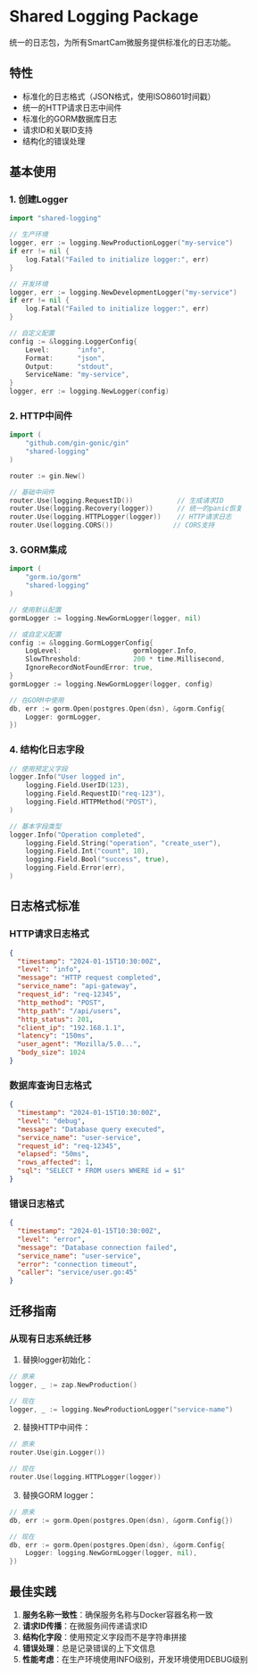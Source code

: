 # Shared Logging Package

统一的日志包，为所有SmartCam微服务提供标准化的日志功能。

## 特性

- 标准化的日志格式（JSON格式，使用ISO8601时间戳）
- 统一的HTTP请求日志中间件
- 标准化的GORM数据库日志
- 请求ID和关联ID支持
- 结构化的错误处理

## 基本使用

### 1. 创建Logger

```go
import "shared-logging"

// 生产环境
logger, err := logging.NewProductionLogger("my-service")
if err != nil {
    log.Fatal("Failed to initialize logger:", err)
}

// 开发环境
logger, err := logging.NewDevelopmentLogger("my-service")
if err != nil {
    log.Fatal("Failed to initialize logger:", err)
}

// 自定义配置
config := &logging.LoggerConfig{
    Level:       "info",
    Format:      "json",
    Output:      "stdout",
    ServiceName: "my-service",
}
logger, err := logging.NewLogger(config)
```

### 2. HTTP中间件

```go
import (
    "github.com/gin-gonic/gin"
    "shared-logging"
)

router := gin.New()

// 基础中间件
router.Use(logging.RequestID())           // 生成请求ID
router.Use(logging.Recovery(logger))      // 统一的panic恢复
router.Use(logging.HTTPLogger(logger))    // HTTP请求日志
router.Use(logging.CORS())               // CORS支持
```

### 3. GORM集成

```go
import (
    "gorm.io/gorm"
    "shared-logging"
)

// 使用默认配置
gormLogger := logging.NewGormLogger(logger, nil)

// 或自定义配置
config := &logging.GormLoggerConfig{
    LogLevel:                  gormlogger.Info,
    SlowThreshold:             200 * time.Millisecond,
    IgnoreRecordNotFoundError: true,
}
gormLogger := logging.NewGormLogger(logger, config)

// 在GORM中使用
db, err := gorm.Open(postgres.Open(dsn), &gorm.Config{
    Logger: gormLogger,
})
```

### 4. 结构化日志字段

```go
// 使用预定义字段
logger.Info("User logged in",
    logging.Field.UserID(123),
    logging.Field.RequestID("req-123"),
    logging.Field.HTTPMethod("POST"),
)

// 基本字段类型
logger.Info("Operation completed",
    logging.Field.String("operation", "create_user"),
    logging.Field.Int("count", 10),
    logging.Field.Bool("success", true),
    logging.Field.Error(err),
)
```

## 日志格式标准

### HTTP请求日志格式
```json
{
  "timestamp": "2024-01-15T10:30:00Z",
  "level": "info",
  "message": "HTTP request completed",
  "service_name": "api-gateway",
  "request_id": "req-12345",
  "http_method": "POST",
  "http_path": "/api/users",
  "http_status": 201,
  "client_ip": "192.168.1.1",
  "latency": "150ms",
  "user_agent": "Mozilla/5.0...",
  "body_size": 1024
}
```

### 数据库查询日志格式
```json
{
  "timestamp": "2024-01-15T10:30:00Z",
  "level": "debug",
  "message": "Database query executed",
  "service_name": "user-service",
  "request_id": "req-12345",
  "elapsed": "50ms",
  "rows_affected": 1,
  "sql": "SELECT * FROM users WHERE id = $1"
}
```

### 错误日志格式
```json
{
  "timestamp": "2024-01-15T10:30:00Z",
  "level": "error",
  "message": "Database connection failed",
  "service_name": "user-service",
  "error": "connection timeout",
  "caller": "service/user.go:45"
}
```

## 迁移指南

### 从现有日志系统迁移

1. 替换logger初始化：
```go
// 原来
logger, _ := zap.NewProduction()

// 现在
logger, _ := logging.NewProductionLogger("service-name")
```

2. 替换HTTP中间件：
```go
// 原来
router.Use(gin.Logger())

// 现在
router.Use(logging.HTTPLogger(logger))
```

3. 替换GORM logger：
```go
// 原来
db, err := gorm.Open(postgres.Open(dsn), &gorm.Config{})

// 现在
db, err := gorm.Open(postgres.Open(dsn), &gorm.Config{
    Logger: logging.NewGormLogger(logger, nil),
})
```

## 最佳实践

1. **服务名称一致性**：确保服务名称与Docker容器名称一致
2. **请求ID传播**：在微服务间传递请求ID
3. **结构化字段**：使用预定义字段而不是字符串拼接
4. **错误处理**：总是记录错误的上下文信息
5. **性能考虑**：在生产环境使用INFO级别，开发环境使用DEBUG级别